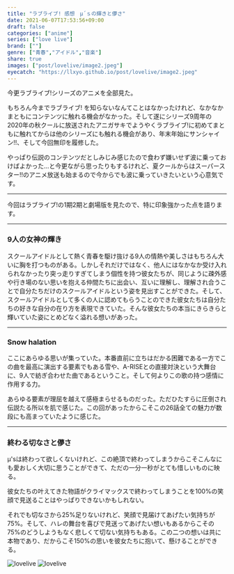 ```yaml
---
title: "ラブライブ! 感想　μ´ｓの輝きと儚さ"
date: 2021-06-07T17:53:56+09:00
draft: false
categories: ["anime"]
series: ["love live"]
brand: [""]
genre: ["青春","アイドル","音楽"]
share: true
images: ["post/lovelive/image2.jpeg"]
eyecatch: "https://llxyo.github.io/post/lovelive/image2.jpeg"
---
```

今更ラブライブ!シリーズのアニメを全部見た。  

もちろん今までラブライブ! を知らないなんてことはなかったけれど、なかなかまともにコンテンツに触れる機会がなかった。そして遂にシリーズ9周年の2020年の秋クールに放送されたアニガサキでようやくラブライブ!に初めてまともに触れてからは他のシリーズにも触れる機会があり、年末年始にサンシャイン!!、そして今回無印を履修した。  

やっぱり伝説のコンテンツだとしみじみ感じたので食わず嫌いせず波に乗っておけばよかった...と今更ながら思ったりもするけれど、夏クールからはスーパースター!!のアニメ放送も始まるので今からでも波に乗っていきたいという心意気です。

***

今回はラブライブ!の1期2期と劇場版を見たので、特に印象強かった点を語ります。

***
### 9人の女神の輝き

スクールアイドルとして熱く青春を駆け抜ける9人の情熱や美しさはもちろん大いに胸を打つものがある。しかしそれだけではなく、他人にはなかなか受け入れられなかったり突っ走りすぎてしまう個性を持つ彼女たちが、同じように疎外感や行き場のない思いを抱える仲間たちに出会い、互いに理解し、理解され合うことで自分たちだけのスクールアイドルという姿を見出すことができた。そして、スクールアイドルとして多くの人に認めてもらうことのできた彼女たちは自分たちの好きな自分の在り方を表現できていた。そんな彼女たちの本当にきらきらと輝いていた姿にとめどなく溢れる想いがあった。  

***
### Snow halation

ここにあらゆる思いが集っていた。本番直前に立ちはだかる困難である一方でこの曲を最高に演出する要素でもある雪や、A-RISEとの直接対決という大舞台に、9人で紡ぎ合わせた曲であるということ。そして何よりこの歌の持つ感情に作用する力。  

あらゆる要素が理屈を越えて感極まらせるものだった。ただひたすらに圧倒され伝説たる所以を肌で感じた。この回があったからこそこの26話全ての魅力が数段にも高まっていたように感じた。

***
### 終わる切なさと儚さ

μ'sは終わって欲しくないけれど、この絶頂で終わってしまうからこそこんなにも愛おしく大切に思うことができて、ただの一分一秒がとても惜しいものに映る。  

彼女たちの叶えてきた物語がクライマックスで終わってしまうことを100%の笑顔で見送ることはやっぱりできないかもしれない。  

それでも切なさから25%足りないけれど、笑顔で見届けてあげたい気持ちが75%。そして、ハレの舞台を喜びで見送ってあげたい想いもあるからこその75%のどうしようもなく悲しくて切ない気持ちもある。この二つの想いは共に本物であり、だからこそ150%の思いを彼女たちに抱いて、懸けることができる。

![lovelive](image1.jpeg) ![lovelive](image2.jpeg)